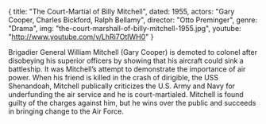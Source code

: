 {
  title: "The Court-Martial of Billy Mitchell",
  dated:  1955,
  actors: "Gary Cooper, Charles Bickford, Ralph Bellamy",
  director: "Otto Preminger",
  genre: "Drama",
  img: "the-court-marshall-of-billy-mitchell-1955.jpg",
  youtube: "http://www.youtube.com/v/LhRi7OtIWH0"
}

Brigadier General William Mitchell (Gary Cooper) is demoted to colonel after disobeying his superior officers by showing that his aircraft could sink a battleship. It was Mitchell’s attempt to demonstrate the importance of air power. When his friend is killed in the crash of dirigible, the USS Shenandoah, Mitchell publically criticizes the U.S. Army and Navy for underfunding the air service and he is court-martialed. Mitchell is found guilty of the charges against him, but he wins over the public and succeeds in bringing change to the Air Force.